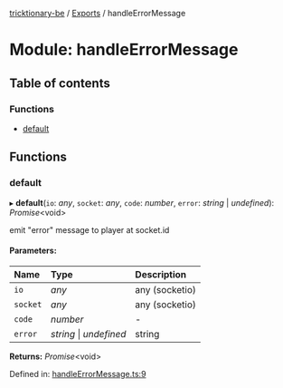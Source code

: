 [tricktionary-be](../README.md) / [Exports](../modules.md) / handleErrorMessage

# Module: handleErrorMessage

## Table of contents

### Functions

- [default](handleerrormessage.md#default)

## Functions

### default

▸ **default**(`io`: *any*, `socket`: *any*, `code`: *number*, `error`: *string* \| *undefined*): *Promise*<void\>

emit "error" message to player at socket.id

#### Parameters:

Name | Type | Description |
:------ | :------ | :------ |
`io` | *any* | any (socketio)   |
`socket` | *any* | any (socketio)   |
`code` | *number* | - |
`error` | *string* \| *undefined* | string    |

**Returns:** *Promise*<void\>

Defined in: [handleErrorMessage.ts:9](https://github.com/story-squad/tricktionary-be/blob/e2df648/src/sockets/handleErrorMessage.ts#L9)
